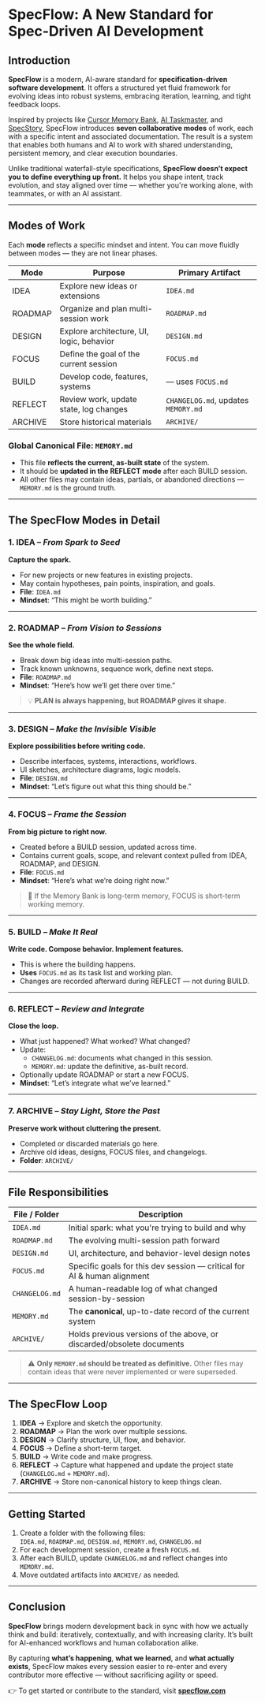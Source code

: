 # SpecFlow: A New Standard for Spec-Driven AI Development

## Introduction

**SpecFlow** is a modern, AI-aware standard for **specification-driven software development**. It offers a structured yet fluid framework for evolving ideas into robust systems, embracing iteration, learning, and tight feedback loops.

Inspired by projects like [Cursor Memory Bank](https://github.com/vanzan01/cursor-memory-bank), [AI Taskmaster](https://github.com/eyaltoledano/claude-task-master), and [SpecStory](https://specstory.com), SpecFlow introduces **seven collaborative modes** of work, each with a specific intent and associated documentation. The result is a system that enables both humans and AI to work with shared understanding, persistent memory, and clear execution boundaries.

Unlike traditional waterfall-style specifications, **SpecFlow doesn’t expect you to define everything up front.** It helps you shape intent, track evolution, and stay aligned over time — whether you're working alone, with teammates, or with an AI assistant.

---

## Modes of Work

Each **mode** reflects a specific mindset and intent. You can move fluidly between modes — they are not linear phases.

| Mode     | Purpose                                      | Primary Artifact |
|----------|----------------------------------------------|------------------|
| IDEA     | Explore new ideas or extensions              | `IDEA.md`        |
| ROADMAP  | Organize and plan multi-session work         | `ROADMAP.md`     |
| DESIGN   | Explore architecture, UI, logic, behavior    | `DESIGN.md`      |
| FOCUS    | Define the goal of the current session       | `FOCUS.md`       |
| BUILD    | Develop code, features, systems              | — uses `FOCUS.md` |
| REFLECT  | Review work, update state, log changes       | `CHANGELOG.md`, updates `MEMORY.md` |
| ARCHIVE  | Store historical materials                   | `ARCHIVE/`       |

### Global Canonical File: `MEMORY.md`

- This file **reflects the current, as-built state** of the system.
- It should be **updated in the REFLECT mode** after each BUILD session.
- All other files may contain ideas, partials, or abandoned directions — `MEMORY.md` is the ground truth.

---

## The SpecFlow Modes in Detail

### 1. IDEA – *From Spark to Seed*
**Capture the spark.**

- For new projects or new features in existing projects.
- May contain hypotheses, pain points, inspiration, and goals.
- **File**: `IDEA.md`
- **Mindset**: “This might be worth building.”

---

### 2. ROADMAP – *From Vision to Sessions*
**See the whole field.**

- Break down big ideas into multi-session paths.
- Track known unknowns, sequence work, define next steps.
- **File**: `ROADMAP.md`
- **Mindset**: “Here’s how we’ll get there over time.”

> 💡 **PLAN is always happening, but ROADMAP gives it shape.**

---

### 3. DESIGN – *Make the Invisible Visible*
**Explore possibilities before writing code.**

- Describe interfaces, systems, interactions, workflows.
- UI sketches, architecture diagrams, logic models.
- **File**: `DESIGN.md`
- **Mindset**: “Let’s figure out what this thing should be.”

---

### 4. FOCUS – *Frame the Session*
**From big picture to right now.**

- Created before a BUILD session, updated across time.
- Contains current goals, scope, and relevant context pulled from IDEA, ROADMAP, and DESIGN.
- **File**: `FOCUS.md`
- **Mindset**: “Here’s what we’re doing right now.”

> 🧠 If the Memory Bank is long-term memory, FOCUS is short-term working memory.

---

### 5. BUILD – *Make It Real*
**Write code. Compose behavior. Implement features.**

- This is where the building happens.
- **Uses** `FOCUS.md` as its task list and working plan.
- Changes are recorded afterward during REFLECT — not during BUILD.

---

### 6. REFLECT – *Review and Integrate*
**Close the loop.**

- What just happened? What worked? What changed?
- Update:
  - `CHANGELOG.md`: documents what changed in this session.
  - `MEMORY.md`: update the definitive, as-built record.
- Optionally update ROADMAP or start a new FOCUS.
- **Mindset**: “Let’s integrate what we’ve learned.”

---

### 7. ARCHIVE – *Stay Light, Store the Past*
**Preserve work without cluttering the present.**

- Completed or discarded materials go here.
- Archive old ideas, designs, FOCUS files, and changelogs.
- **Folder**: `ARCHIVE/`

---

## File Responsibilities

| File / Folder      | Description                                                                 |
|--------------------|-----------------------------------------------------------------------------|
| `IDEA.md`          | Initial spark: what you're trying to build and why                          |
| `ROADMAP.md`       | The evolving multi-session path forward                                     |
| `DESIGN.md`        | UI, architecture, and behavior-level design notes                           |
| `FOCUS.md`         | Specific goals for this dev session — critical for AI & human alignment     |
| `CHANGELOG.md`     | A human-readable log of what changed session-by-session                    |
| `MEMORY.md`        | The **canonical**, up-to-date record of the current system                  |
| `ARCHIVE/`         | Holds previous versions of the above, or discarded/obsolete documents       |

> ⚠️ **Only `MEMORY.md` should be treated as definitive.** Other files may contain ideas that were never implemented or were superseded.

---

## The SpecFlow Loop

1. **IDEA** → Explore and sketch the opportunity.
2. **ROADMAP** → Plan the work over multiple sessions.
3. **DESIGN** → Clarify structure, UI, flow, and behavior.
4. **FOCUS** → Define a short-term target.
5. **BUILD** → Write code and make progress.
6. **REFLECT** → Capture what happened and update the project state (`CHANGELOG.md` + `MEMORY.md`).
7. **ARCHIVE** → Store non-canonical history to keep things clean.

---

## Getting Started

1. Create a folder with the following files:  
   `IDEA.md`, `ROADMAP.md`, `DESIGN.md`, `MEMORY.md`, `CHANGELOG.md`
2. For each development session, create a fresh `FOCUS.md`.
3. After each BUILD, update `CHANGELOG.md` and reflect changes into `MEMORY.md`.
4. Move outdated artifacts into `ARCHIVE/` as needed.

---

## Conclusion

**SpecFlow** brings modern development back in sync with how we actually think and build: iteratively, contextually, and with increasing clarity. It’s built for AI-enhanced workflows and human collaboration alike.

By capturing **what’s happening**, **what we learned**, and **what actually exists**, SpecFlow makes every session easier to re-enter and every contributor more effective — without sacrificing agility or speed.

👉 To get started or contribute to the standard, visit [**specflow.com**](https://specflow.com)

